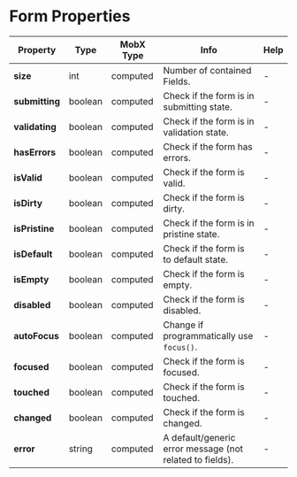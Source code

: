 # Form Properties

| Property | Type | MobX Type | Info | Help |
|---|---|---|---|---|
| **size** | int | computed | Number of contained Fields. | - |
| **submitting** | boolean | computed | Check if the form is in submitting state. | - |
| **validating** | boolean | computed | Check if the form is in validation state. | - |
| **hasErrors** | boolean | computed | Check if the form has errors. | - |
| **isValid** | boolean | computed | Check if the form is valid. | - |
| **isDirty** | boolean | computed | Check if the form is dirty. | - |
| **isPristine** | boolean | computed | Check if the form is in pristine state. | - |
| **isDefault** | boolean | computed | Check if the form is to default state. | - |
| **isEmpty** | boolean | computed | Check if the form is empty. | - |
| **disabled** | boolean | computed | Check if the form is disabled. | - |
| **autoFocus** | boolean | computed | Change if programmatically use `focus()`. | - |
| **focused** | boolean | computed | Check if the form is focused. | - |
| **touched** | boolean | computed | Check if the form is touched. | - |
| **changed** | boolean | computed | Check if the form is changed. | - |
| **error** | string | computed | A default/generic error message (not related to fields). | - |
